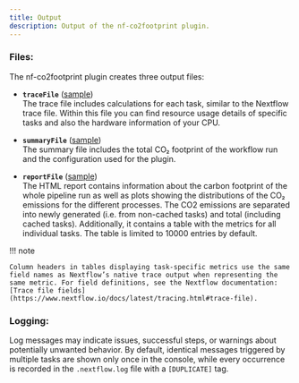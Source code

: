 ```yaml
---
title: Output
description: Output of the nf-co2footprint plugin.
---
```


### Files:

The nf-co2footprint plugin creates three output files:

- **`traceFile`** ([sample](../assets/co2footprint_trace_sample.txt))  
  The trace file includes calculations for each task, similar to the Nextflow trace file. Within this file you can find resource usage details of specific tasks and also the hardware information of your CPU.

- **`summaryFile`** ([sample](../assets/co2footprint_summary_sample.txt))  
  The summary file includes the total CO₂ footprint of the workflow run and the configuration used for the plugin.
  
- **`reportFile`** ([sample](../assets/co2footprint_report_sample.html))  
  The HTML report contains information about the carbon footprint of the whole pipeline run as well as plots showing the distributions of the CO₂ emissions for the different processes. The CO2 emissions are separated into newly generated (i.e. from non-cached tasks) and total (including cached tasks). Additionally, it contains a table with the metrics for all individual tasks. The table is limited to 10000 entries by default.

!!! note

    Column headers in tables displaying task-specific metrics use the same field names as Nextflow’s native trace output when representing the same metric. For field definitions, see the Nextflow documentation: [Trace file fields](https://www.nextflow.io/docs/latest/tracing.html#trace-file).

### Logging:
Log messages may indicate issues, successful steps, or warnings about potentially unwanted behavior. By default, identical messages triggered by multiple tasks are shown only once in the console, while every occurrence is recorded in the `.nextflow.log` file with a `[DUPLICATE]` tag.